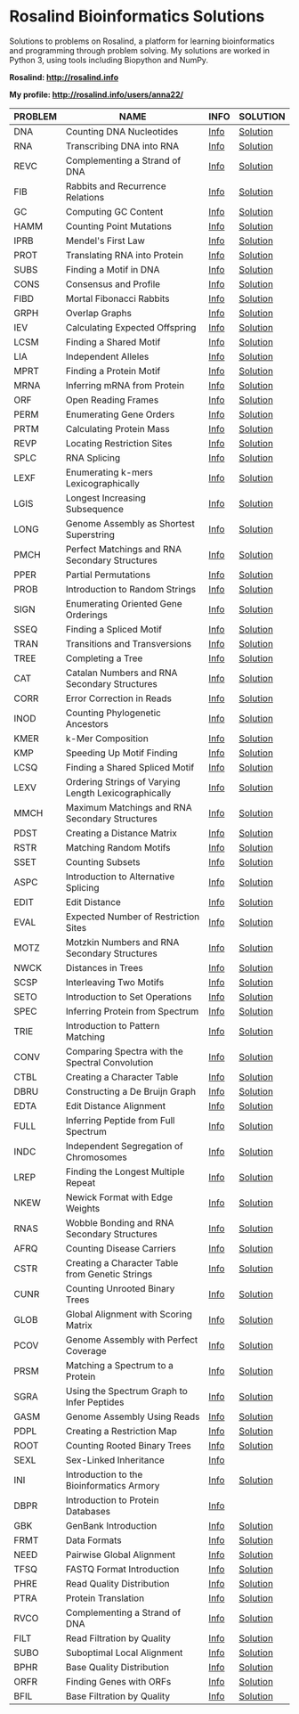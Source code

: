 # Rosalind Bioinformatics Solutions

Solutions to problems on Rosalind, a platform for learning bioinformatics and programming through problem solving. My solutions are worked in Python 3, using tools including Biopython and NumPy. 

**Rosalind: http://rosalind.info**

**My profile: http://rosalind.info/users/anna22/**

| PROBLEM | NAME                  | INFO     | SOLUTION |
| --------|-----------------------|----------|----------|
| DNA     | Counting DNA Nucleotides|[Info](http://rosalind.info/problems/dna/)|[Solution](https://github.com/agolikova/Rosalind-Bioinformatics-Solutions/blob/main/Code/DNA_Counting%20Nucleotides.py)|
| RNA     | Transcribing DNA into RNA|[Info](http://rosalind.info/problems/rna/)|[Solution](https://github.com/agolikova/Rosalind-Bioinformatics-Solutions/blob/main/Code/RNA_Transcribing%20DNA%20into%20RNA.py)|
| REVC    | Complementing a Strand of DNA|[Info](http://rosalind.info/problems/revc/)|[Solution](https://github.com/agolikova/Rosalind-Bioinformatics-Solutions/blob/main/Code/REVC_Complementing%20a%20Strand%20of%20DNA.py)|
| FIB     | Rabbits and Recurrence Relations|[Info](http://rosalind.info/problems/fib/)|[Solution](https://github.com/agolikova/Rosalind-Bioinformatics-Solutions/blob/main/Code/FIB_Rabbits%20and%20Recurrence%20Relations.py)|
| GC      | Computing GC Content|[Info](http://rosalind.info/problems/gc/)|[Solution](https://github.com/agolikova/Rosalind-Bioinformatics-Solutions/blob/main/Code/GC_Computing%20GC%20Content.py)|
| HAMM    | Counting Point Mutations|[Info](http://rosalind.info/problems/hamm/)|[Solution](https://github.com/agolikova/Rosalind-Bioinformatics-Solutions/blob/main/Code/HAMM_Counting%20point%20mutations.py)|
| IPRB    | Mendel's First Law|[Info](http://rosalind.info/problems/iprb/)|[Solution](https://github.com/agolikova/Rosalind-Bioinformatics-Solutions/blob/main/Code/IPRB_Mendel's%20first%20law.py)|
| PROT    | Translating RNA into Protein|[Info](http://rosalind.info/problems/prot/)|[Solution](https://github.com/agolikova/Rosalind-Bioinformatics-Solutions/blob/main/Code/PROT_Translating%20RNA%20into%20Protein.py)|
| SUBS    | Finding a Motif in DNA|[Info](http://rosalind.info/problems/subs/)|[Solution](https://github.com/agolikova/Rosalind-Bioinformatics-Solutions/blob/main/Code/SUBS_Finding%20a%20Motif%20in%20DNA.py)|
| CONS    | Consensus and Profile|[Info](http://rosalind.info/problems/cons/)|[Solution](https://github.com/agolikova/Rosalind-Bioinformatics-Solutions/blob/main/Code/CONS_Consensus%20and%20profile.py)|
| FIBD    | Mortal Fibonacci Rabbits|[Info](http://rosalind.info/problems/fibd/)|[Solution](https://github.com/agolikova/Rosalind-Bioinformatics-Solutions/blob/main/Code/FIBD_Mortal%20Fibonacci%20Rabbits.py)|
| GRPH    | Overlap Graphs|[Info](http://rosalind.info/problems/grph/)|[Solution](https://github.com/agolikova/Rosalind-Bioinformatics-Solutions/blob/main/Code/GRPH_Overlap%20graphs.py)|
| IEV     | Calculating Expected Offspring|[Info](http://rosalind.info/problems/iev/)|[Solution](https://github.com/agolikova/Rosalind-Bioinformatics-Solutions/blob/main/Code/IEV_Calculating%20expected%20offspring.py)|
| LCSM    | Finding a Shared Motif|[Info](http://rosalind.info/problems/lcsm/)|[Solution](https://github.com/agolikova/Rosalind-Bioinformatics-Solutions/blob/main/Code/LCSM_Finding%20a%20shared%20motif.py)|
| LIA     | Independent Alleles|[Info](http://rosalind.info/problems/lia/)|[Solution](https://github.com/agolikova/Rosalind-Bioinformatics-Solutions/blob/main/Code/LIA_Independent%20alleles.py)|
| MPRT    | Finding a Protein Motif|[Info](http://rosalind.info/problems/mprt/)|[Solution](https://github.com/agolikova/Rosalind-Bioinformatics-Solutions/blob/main/Code/MPRT_Finding%20a%20protein%20motif.py)|
| MRNA    | Inferring mRNA from Protein|[Info](http://rosalind.info/problems/mrna/)|[Solution](https://github.com/agolikova/Rosalind-Bioinformatics-Solutions/blob/main/Code/MRNA_Inferring%20mRNA%20from%20Protein.py)|
| ORF     | Open Reading Frames|[Info](http://rosalind.info/problems/orf/)|[Solution](https://github.com/agolikova/Rosalind-Bioinformatics-Solutions/blob/main/Code/ORF_Open%20Reading%20Frames.py)|
| PERM    | Enumerating Gene Orders|[Info](http://rosalind.info/problems/perm/)|[Solution](https://github.com/agolikova/Rosalind-Bioinformatics-Solutions/blob/main/Code/PERM_Enumerating%20gene%20orders.py)|
| PRTM    | Calculating Protein Mass|[Info](http://rosalind.info/problems/prtm/)|[Solution](https://github.com/agolikova/Rosalind-Bioinformatics-Solutions/blob/main/Code/PRTM_Calculating%20Protein%20Mass.py)|
| REVP    | Locating Restriction Sites|[Info](http://rosalind.info/problems/revp/)|[Solution](https://github.com/agolikova/Rosalind-Bioinformatics-Solutions/blob/main/Code/REVP_Locating%20Restriction%20Sites.py)|
| SPLC    | RNA Splicing|[Info](http://rosalind.info/problems/splc/)|[Solution](https://github.com/agolikova/Rosalind-Bioinformatics-Solutions/blob/main/Code/SPLC_RNA%20splicing.py)|
| LEXF    | Enumerating k-mers Lexicographically|[Info](http://rosalind.info/problems/lexf/)|[Solution](https://github.com/agolikova/Rosalind-Bioinformatics-Solutions/blob/main/Code/LEXF_Enumerating%20k-mers%20lexicographically.py)|
| LGIS    | Longest Increasing Subsequence|[Info](http://rosalind.info/problems/lgis/)|[Solution](https://github.com/agolikova/Rosalind-Bioinformatics-Solutions/blob/main/Code/LGIS_Longest%20Increasing%20Subsequence.py)|
| LONG    | Genome Assembly as Shortest Superstring|[Info](http://rosalind.info/problems/long/)|[Solution](https://github.com/agolikova/Rosalind-Bioinformatics-Solutions/blob/main/Code/LONG_Genome%20Assembly%20as%20Shortest%20Superstring.py)|
| PMCH    | Perfect Matchings and RNA Secondary Structures|[Info](http://rosalind.info/problems/pmch/)|[Solution](https://github.com/agolikova/Rosalind-Bioinformatics-Solutions/blob/main/Code/PMCH_Perfect%20Matchings%20and%20RNA%20Secondary%20Structures.py)|
| PPER    | Partial Permutations|[Info](http://rosalind.info/problems/pper/)|[Solution](https://github.com/agolikova/Rosalind-Bioinformatics-Solutions/blob/main/Code/PPER_Partial%20permutations.py)|
| PROB    | Introduction to Random Strings|[Info](http://rosalind.info/problems/prob/)|[Solution](https://github.com/agolikova/Rosalind-Bioinformatics-Solutions/blob/main/Code/PROB_Introduction%20to%20Random%20Strings.py)|
| SIGN    | Enumerating Oriented Gene Orderings|[Info](http://rosalind.info/problems/sign/)|[Solution](https://github.com/agolikova/Rosalind-Bioinformatics-Solutions/blob/main/Code/SIGN_Enumerating%20oriented%20gene%20orderings.py)|
| SSEQ    | Finding a Spliced Motif|[Info](http://rosalind.info/problems/sseq/)|[Solution](https://github.com/agolikova/Rosalind-Bioinformatics-Solutions/blob/main/Code/SSEQ_Finding%20a%20spliced%20motif.py)|
| TRAN    | Transitions and Transversions|[Info](http://rosalind.info/problems/tran/)|[Solution](https://github.com/agolikova/Rosalind-Bioinformatics-Solutions/blob/main/Code/TRAN_Transitions%20and%20transversions.py)|
| TREE    | Completing a Tree|[Info](http://rosalind.info/problems/tree/)|[Solution](https://github.com/agolikova/Rosalind-Bioinformatics-Solutions/blob/main/Code/TREE_Completing%20a%20tree.py)|
| CAT     | Catalan Numbers and RNA Secondary Structures|[Info](http://rosalind.info/problems/cat/)|[Solution](https://github.com/agolikova/Rosalind-Bioinformatics-Solutions/blob/main/Code/CAT_Catalan%20Numbers%20and%20RNA%20Secondary%20Structures.py)|
| CORR    | Error Correction in Reads|[Info](http://rosalind.info/problems/corr/)|[Solution](https://github.com/agolikova/Rosalind-Bioinformatics-Solutions/blob/main/Code/CORR_Error%20Correction%20in%20Reads.py)|
| INOD    | Counting Phylogenetic Ancestors|[Info](http://rosalind.info/problems/inod/)|[Solution](https://github.com/agolikova/Rosalind-Bioinformatics-Solutions/blob/main/Code/INOD_Counting%20Phylogenetic%20Ancestors.py)|
| KMER    | k-Mer Composition|[Info](http://rosalind.info/problems/kmer/)|[Solution](https://github.com/agolikova/Rosalind-Bioinformatics-Solutions/blob/main/Code/KMER_k-Mer%20Composition.py)|
| KMP     | Speeding Up Motif Finding|[Info](http://rosalind.info/problems/kmp/)|[Solution](https://github.com/agolikova/Rosalind-Bioinformatics-Solutions/blob/main/Code/KMP_Speeding%20Up%20Motif%20Finding.py)|
| LCSQ    | Finding a Shared Spliced Motif|[Info](http://rosalind.info/problems/lcsq/)|[Solution](https://github.com/agolikova/Rosalind-Bioinformatics-Solutions/blob/main/Code/LCSQ_Finding%20a%20Shared%20Spliced%20Motif.py)|
| LEXV    | Ordering Strings of Varying Length Lexicographically|[Info](http://rosalind.info/problems/lexv/)|[Solution](https://github.com/agolikova/Rosalind-Bioinformatics-Solutions/blob/main/Code/LEXV_Ordering%20Strings%20of%20Varying%20Length%20Lexicographically.py)|
| MMCH    | Maximum Matchings and RNA Secondary Structures|[Info](http://rosalind.info/problems/mmch/)|[Solution](https://github.com/agolikova/Rosalind-Bioinformatics-Solutions/blob/main/Code/MMCH_Maximum%20Matchings%20and%20RNA%20Secondary%20Structures.py)|
| PDST    | Creating a Distance Matrix|[Info](http://rosalind.info/problems/pdst/)|[Solution](https://github.com/agolikova/Rosalind-Bioinformatics-Solutions/blob/main/Code/PDST_Creating%20a%20Distance%20Matrix.py)|
| RSTR    | Matching Random Motifs|[Info](http://rosalind.info/problems/rstr/)|[Solution](https://github.com/agolikova/Rosalind-Bioinformatics-Solutions/blob/main/Code/RSTR_Matching%20Random%20Motifs.py)|
| SSET    | Counting Subsets|[Info](http://rosalind.info/problems/sset/)|[Solution](https://github.com/agolikova/Rosalind-Bioinformatics-Solutions/blob/main/Code/SSET_Counting%20subsets.py)|
| ASPC    | Introduction to Alternative Splicing|[Info](http://rosalind.info/problems/aspc/)|[Solution](https://github.com/agolikova/Rosalind-Bioinformatics-Solutions/blob/main/Code/ASPC_Introduction%20to%20Alternative%20Splicing.py)|
| EDIT    | Edit Distance|[Info](http://rosalind.info/problems/edit/)|[Solution](https://github.com/agolikova/Rosalind-Bioinformatics-Solutions/blob/main/Code/EDIT_Edit%20Distance.py)|
| EVAL    | Expected Number of Restriction Sites|[Info](http://rosalind.info/problems/eval/)|[Solution](https://github.com/agolikova/Rosalind-Bioinformatics-Solutions/blob/main/Code/EVAL_Expected%20Number%20of%20Restriction%20Sites.py)|
| MOTZ    | Motzkin Numbers and RNA Secondary Structures|[Info](http://rosalind.info/problems/motz/)|[Solution](https://github.com/agolikova/Rosalind-Bioinformatics-Solutions/blob/main/Code/MOTZ_Motzkin%20Numbers%20and%20RNA%20Secondary%20Structures.py)|
| NWCK    | Distances in Trees|[Info](http://rosalind.info/problems/nwck/)|[Solution](https://github.com/agolikova/Rosalind-Bioinformatics-Solutions/blob/main/Code/NWCK_Distance%20in%20Trees.py)|
| SCSP    | Interleaving Two Motifs|[Info](http://rosalind.info/problems/scsp/)|[Solution](https://github.com/agolikova/Rosalind-Bioinformatics-Solutions/blob/main/Code/SCSP_Interleaving%20Two%20Motifs.py)|
| SETO    | Introduction to Set Operations|[Info](http://rosalind.info/problems/seto/)|[Solution](https://github.com/agolikova/Rosalind-Bioinformatics-Solutions/blob/main/Code/SETO_Introduction%20to%20Set%20Operations.py)|
| SPEC    | Inferring Protein from Spectrum|[Info](http://rosalind.info/problems/spec/)|[Solution](https://github.com/agolikova/Rosalind-Bioinformatics-Solutions/blob/main/Code/SPEC_Inferring%20Protein%20from%20Spectrum.py)|
| TRIE    | Introduction to Pattern Matching|[Info](http://rosalind.info/problems/trie/)|[Solution](https://github.com/agolikova/Rosalind-Bioinformatics-Solutions/blob/main/Code/TRIE_Introduction%20to%20Pattern%20Matching.py)|
| CONV    | Comparing Spectra with the Spectral Convolution|[Info](http://rosalind.info/problems/conv/)|[Solution](https://github.com/agolikova/Rosalind-Bioinformatics-Solutions/blob/main/Code/CONV_Comparing%20Spectra%20with%20the%20Spectral%20Convolution.py)|
| CTBL    | Creating a Character Table|[Info](http://rosalind.info/problems/ctbl/)|[Solution](https://github.com/agolikova/Rosalind-Bioinformatics-Solutions/blob/main/Code/CTBL_Creating%20a%20Character%20Table.py)|
| DBRU    | Constructing a De Bruijn Graph|[Info](http://rosalind.info/problems/dbru/)|[Solution](https://github.com/agolikova/Rosalind-Bioinformatics-Solutions/blob/main/Code/DBRU_Constructing%20a%20De%20Bruijn%20Graph.py)|
| EDTA    | Edit Distance Alignment|[Info](http://rosalind.info/problems/edta/)|[Solution](https://github.com/agolikova/Rosalind-Bioinformatics-Solutions/blob/main/Code/EDTA_Edit%20Distance%20Alignment.py)|
| FULL    | Inferring Peptide from Full Spectrum|[Info](http://rosalind.info/problems/full/)|[Solution](https://github.com/agolikova/Rosalind-Bioinformatics-Solutions/blob/main/Code/FULL_Inferring%20Peptide%20from%20Full%20Spectrum.py)|
| INDC    | Independent Segregation of Chromosomes|[Info](http://rosalind.info/problems/indc/)|[Solution](https://github.com/agolikova/Rosalind-Bioinformatics-Solutions/blob/main/Code/INDC_Independent%20Segregation%20of%20Chromosomes.py)|
| LREP    | Finding the Longest Multiple Repeat|[Info](http://rosalind.info/problems/lrep/)|[Solution](https://github.com/agolikova/Rosalind-Bioinformatics-Solutions/blob/main/Code/LREP_Finding%20the%20Longest%20Multiple%20Repeat.py)|
| NKEW    | Newick Format with Edge Weights|[Info](http://rosalind.info/problems/nkew/)|[Solution](https://github.com/agolikova/Rosalind-Bioinformatics-Solutions/blob/main/Code/NKEW_Newick%20Format%20with%20Edge%20Weights.py)|
| RNAS    | Wobble Bonding and RNA Secondary Structures|[Info](http://rosalind.info/problems/rnas/)|[Solution](https://github.com/agolikova/Rosalind-Bioinformatics-Solutions/blob/main/Code/RNAS_Wobble%20Bonding%20and%20RNA%20Secondary%20Structures.py)|
| AFRQ    | Counting Disease Carriers|[Info](http://rosalind.info/problems/afrq/)|[Solution](https://github.com/agolikova/Rosalind-Bioinformatics-Solutions/blob/main/Code/AFRQ_Counting%20Disease%20Carriers.py)|
| CSTR    | Creating a Character Table from Genetic Strings|[Info](http://rosalind.info/problems/cstr/)|[Solution](https://github.com/agolikova/Rosalind-Bioinformatics-Solutions/blob/main/Code/CSTR_Creating%20a%20Character%20Table%20from%20Genetic%20Strings.py)|
| CUNR    | Counting Unrooted Binary Trees|[Info](http://rosalind.info/problems/cunr/)|[Solution](https://github.com/agolikova/Rosalind-Bioinformatics-Solutions/blob/main/Code/CUNR_Counting%20Unrooted%20Binary%20Trees.py)|
| GLOB    | Global Alignment with Scoring Matrix|[Info](http://rosalind.info/problems/glob/)|[Solution](https://github.com/agolikova/Rosalind-Bioinformatics-Solutions/blob/main/Code/GLOB_Global%20Alignment%20with%20Scoring%20Matrix.py)|
| PCOV    | Genome Assembly with Perfect Coverage|[Info](http://rosalind.info/problems/pcov/)|[Solution](https://github.com/agolikova/Rosalind-Bioinformatics-Solutions/blob/main/Code/PCOV_Genome%20Assembly%20with%20Perfect%20Coverage.py)|
| PRSM    | Matching a Spectrum to a Protein|[Info](http://rosalind.info/problems/prsm/)|[Solution](https://github.com/agolikova/Rosalind-Bioinformatics-Solutions/blob/main/Code/PRSM_Matching%20a%20Spectrum%20to%20a%20Protein.py)|
| SGRA    | Using the Spectrum Graph to Infer Peptides|[Info](http://rosalind.info/problems/sgra/)|[Solution](https://github.com/agolikova/Rosalind-Bioinformatics-Solutions/blob/main/Code/SGRA_Using%20the%20Spectrum%20Graph%20to%20Infer%20Peptides.py)|
| GASM    | Genome Assembly Using Reads|[Info](http://rosalind.info/problems/gasm/)|[Solution](https://github.com/agolikova/Rosalind-Bioinformatics-Solutions/blob/main/Code/GASM_Genome%20Assembly%20Using%20Reads.py)|
| PDPL    | Creating a Restriction Map|[Info](http://rosalind.info/problems/pdpl/)|[Solution](https://github.com/agolikova/Rosalind-Bioinformatics-Solutions/blob/main/Code/PDPL_Creating%20a%20Restriction%20Map.py)|
| ROOT    | Counting Rooted Binary Trees|[Info](http://rosalind.info/problems/root/)|[Solution](https://github.com/agolikova/Rosalind-Bioinformatics-Solutions/blob/main/Code/ROOT_Counting%20Rooted%20Binary%20Trees.py)|
| SEXL    | Sex-Linked Inheritance|[Info](http://rosalind.info/problems/sexl/)|
| INI     | Introduction to the Bioinformatics Armory|[Info](http://rosalind.info/problems/ini/)|[Solution](https://github.com/agolikova/Rosalind-Bioinformatics-Solutions/blob/main/Code/INI_Introduction%20to%20the%20Bioinformatics%20Armory.py)|
| DBPR    | Introduction to Protein Databases|[Info](http://rosalind.info/problems/dbpr/)|
| GBK     | GenBank Introduction|[Info](http://rosalind.info/problems/gbk/)|[Solution](https://github.com/agolikova/Rosalind-Bioinformatics-Solutions/blob/main/Code/GBK_GenBank%20Introduction.py)|
| FRMT    | Data Formats|[Info](http://rosalind.info/problems/frmt/)|[Solution](https://github.com/agolikova/Rosalind-Bioinformatics-Solutions/blob/main/Code/FRMT_Data%20Formats.py)|
| NEED    | Pairwise Global Alignment|[Info](http://rosalind.info/problems/need/)|[Solution](https://github.com/agolikova/Rosalind-Bioinformatics-Solutions/blob/main/Code/NEED_Pairwise%20Global%20Alignment.py)|
| TFSQ    | FASTQ Format Introduction|[Info](http://rosalind.info/problems/tfsq/)|[Solution](https://github.com/agolikova/Rosalind-Bioinformatics-Solutions/blob/main/Code/TFSQ_FASTQ%20Format%20Introduction.py)|
| PHRE    | Read Quality Distribution|[Info](http://rosalind.info/problems/phre/)|[Solution](https://github.com/agolikova/Rosalind-Bioinformatics-Solutions/blob/main/Code/PHRE_Read%20Quality%20Distribution.py)|
| PTRA    | Protein Translation|[Info](http://rosalind.info/problems/ptra/)|[Solution](https://github.com/agolikova/Rosalind-Bioinformatics-Solutions/blob/main/Code/PTRA_Protein%20Translation.py)|
| RVCO    | Complementing a Strand of DNA|[Info](http://rosalind.info/problems/rvco/)|[Solution](https://github.com/agolikova/Rosalind-Bioinformatics-Solutions/blob/main/Code/RVCO_Complementing%20a%20Strand%20of%20DNA.py)|
| FILT    | Read Filtration by Quality|[Info](http://rosalind.info/problems/filt/)|[Solution](https://github.com/agolikova/Rosalind-Bioinformatics-Solutions/blob/main/Code/FILT_Read%20Filtration%20by%20Quality.py)|
| SUBO    | Suboptimal Local Alignment|[Info](http://rosalind.info/problems/subo/)|[Solution](https://github.com/agolikova/Rosalind-Bioinformatics-Solutions/blob/main/Code/SUBO_Suboptimal%20Local%20Alignment.py)|
| BPHR    | Base Quality Distribution|[Info](http://rosalind.info/problems/bphr/)|[Solution](https://github.com/agolikova/Rosalind-Bioinformatics-Solutions/blob/main/Code/BPHR_Base%20Quality%20Distribution.py)|
| ORFR    | Finding Genes with ORFs|[Info](http://rosalind.info/problems/orfr/)|[Solution](https://github.com/agolikova/Rosalind-Bioinformatics-Solutions/blob/main/Code/ORFR_Finding%20Genes%20with%20ORFs.py)|
| BFIL    | Base Filtration by Quality|[Info](http://rosalind.info/problems/bfil/)|[Solution](https://github.com/agolikova/Rosalind-Bioinformatics-Solutions/blob/main/Code/BFIL_Base%20Filtration%20by%20Quality.py)|
